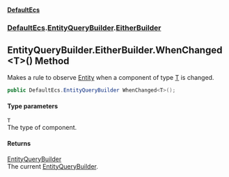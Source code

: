 #### [DefaultEcs](DefaultEcs.md 'DefaultEcs')
### [DefaultEcs](DefaultEcs.md#DefaultEcs 'DefaultEcs').[EntityQueryBuilder](EntityQueryBuilder.md 'DefaultEcs.EntityQueryBuilder').[EitherBuilder](EntityQueryBuilder_EitherBuilder.md 'DefaultEcs.EntityQueryBuilder.EitherBuilder')
## EntityQueryBuilder.EitherBuilder.WhenChanged&lt;T&gt;() Method
Makes a rule to observe [Entity](Entity.md 'DefaultEcs.Entity') when a component of type [T](EntityQueryBuilder_EitherBuilder_WhenChanged_T_().md#DefaultEcs_EntityQueryBuilder_EitherBuilder_WhenChanged_T_()_T 'DefaultEcs.EntityQueryBuilder.EitherBuilder.WhenChanged&lt;T&gt;().T') is changed.  
```csharp
public DefaultEcs.EntityQueryBuilder WhenChanged<T>();
```
#### Type parameters
<a name='DefaultEcs_EntityQueryBuilder_EitherBuilder_WhenChanged_T_()_T'></a>
`T`  
The type of component.
  
#### Returns
[EntityQueryBuilder](EntityQueryBuilder.md 'DefaultEcs.EntityQueryBuilder')  
The current [EntityQueryBuilder](EntityQueryBuilder.md 'DefaultEcs.EntityQueryBuilder').
